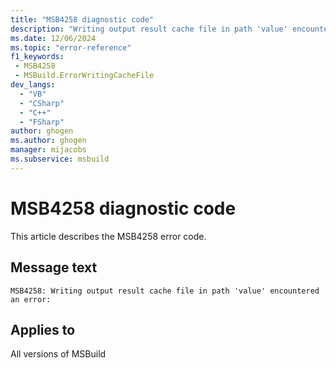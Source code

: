 ```yaml
---
title: "MSB4258 diagnostic code"
description: "Writing output result cache file in path 'value' encountered an error:"
ms.date: 12/06/2024
ms.topic: "error-reference"
f1_keywords:
 - MSB4258
 - MSBuild.ErrorWritingCacheFile
dev_langs:
  - "VB"
  - "CSharp"
  - "C++"
  - "FSharp"
author: ghogen
ms.author: ghogen
manager: mijacobs
ms.subservice: msbuild
---
```


# MSB4258 diagnostic code

<!-- :::ErrorDefinitionDescription::: -->
<!-- :::editable-content name="introDescription"::: -->
This article describes the MSB4258 error code.
<!-- :::editable-content-end::: -->

## Message text

```output
MSB4258: Writing output result cache file in path 'value' encountered an error:
```

<!-- :::editable-content name="postOutputDescription"::: -->
<!-- :::editable-content-end::: -->
<!-- :::ErrorDefinitionDescription-end::: -->

## Applies to

All versions of MSBuild
